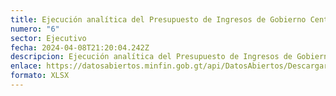 ```yaml
---
title: Ejecución analítica del Presupuesto de Ingresos de Gobierno Central 2023.
numero: "6"
sector: Ejecutivo
fecha: 2024-04-08T21:20:04.242Z
descripcion: Ejecución analítica del Presupuesto de Ingresos de Gobierno Central 2023.
enlace: https://datosabiertos.minfin.gob.gt/api/DatosAbiertos/Descargar/ejecucion-presupuestaria-2023/0d2c3922-3be3-4366-9423-cbbcb96866af.xlsx
formato: XLSX
---
```

